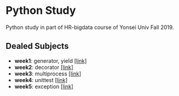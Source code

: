 # Python Study
Python study in part of HR-bigdata course of Yonsei Univ Fall 2019.

## Dealed Subjects
- **week1**: generator, yield [[link]](https://github.com/yeomko22/python_study/blob/master/week1_generator.ipynb)
- **week2**: decorator [[link]](https://github.com/yeomko22/python_study/blob/master/week2_decorator.ipynb)
- **week3**: multiprocess [[link]](https://github.com/yeomko22/python_study/blob/master/week3_multiprocess.ipynb)
- **week4**: unittest [[link]](https://github.com/yeomko22/python_study/blob/master/week4_unittest.ipynb)
- **week5**: exception [[link]](https://github.com/yeomko22/python_study/blob/master/week5_exception.ipynb)
